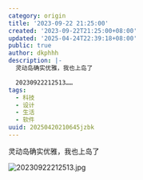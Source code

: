 ```yaml
---
category: origin
title: '2023-09-22 21:25:00'
created: '2023-09-22T21:25:00+08:00'
updated: '2025-04-24T22:39:18+08:00'
public: true
author: dkphhh
description: |-
  灵动岛确实优雅，我也上岛了

  20230922212513……
tags:
  - 科技
  - 设计
  - 生活
  - 软件
uuid: 20250420210645jzbk
---
```


灵动岛确实优雅，我也上岛了

![20230922212513.jpg](https://img.dkphhh.me/20230922212513.jpg)
